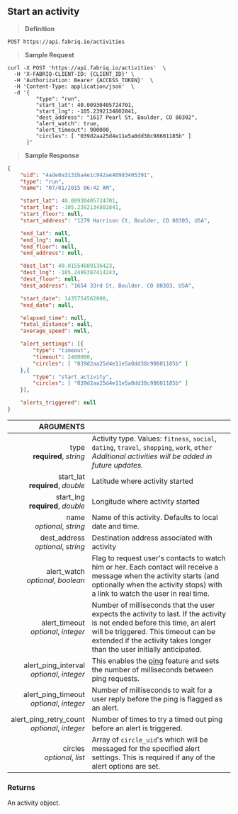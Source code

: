 ## Start an activity

> **Definition**

```text
POST https://api.fabriq.io/activities
```

> **Sample Request**

```shell
curl -X POST 'https://api.fabriq.io/activities'  \
  -H 'X-FABRIQ-CLIENT-ID: {CLIENT_ID}' \
  -H 'Authorization: Bearer {ACCESS_TOKEN}'  \
  -H 'Content-Type: application/json'  \
  -d '{                                        
         "type": "run",                    
         "start_lat": 40.00930405724701,                    
         "start_lng": -105.2392134802841,
         "dest_address": "1617 Pearl St, Boulder, CO 80302",
         "alert_watch": true,                    
         "alert_timeout": 900000,                    
         "circles": [ "039d2aa25d4e11e5a0dd38c98601185b" ]
      }'
```

> **Sample Response**

```json
{
    "uid": "4ade0a3131ba4e1c942ae40983405391",
    "type": "run",
    "name": "07/01/2015 06:42 AM",

    "start_lat": 40.00930405724701,
    "start_lng": -105.2392134802841,
    "start_floor": null,
    "start_address": "1279 Harrison Ct, Boulder, CO 80303, USA",

    "end_lat": null,
    "end_lng": null,
    "end_floor": null,
    "end_address": null,

    "dest_lat": 40.01554089136423,
    "dest_lng": -105.2499387414243,
    "dest_floor": null,
    "dest_address": "1654 33rd St, Boulder, CO 80303, USA",

    "start_date": 1435754562000,
    "end_date": null,

    "elapsed_time": null,
    "total_distance": null,
    "average_speed": null,

    "alert_settings": [{
        "type": "timeout",
        "timeout": 2400000,
        "circles": [ "039d2aa25d4e11e5a0dd38c98601185b" ]
    },{
        "type": "start_activity",
        "circles": [ "039d2aa25d4e11e5a0dd38c98601185b" ]
    }],

    "alerts_triggered": null
}
```

ARGUMENTS ||
---------:        | -----------
type<br>**required**, *string* | Activity type. Values: `fitness`, `social`, `dating`, `travel`, `shopping`, `work`, `other`<br>*Additional activities will be added in future updates.*
start_lat<br>**required**, *double* | Latitude where activity started
start_lng<br>**required**, *double* | Longitude where activity started
name<br>*optional*, *string*| Name of this activity.  Defaults to local date and time.
dest_address<br>*optional*, *string*  | Destination address associated with activity
alert_watch<br>*optional*, *boolean*  | Flag to request user's contacts to watch him or her.  Each contact will receive a message when the activity starts (and optionally when the activity stops) with a link to watch the user in real time.
alert_timeout<br>*optional*, *integer*  | Number of milliseconds that the user expects the activity to last.  If the activity is not ended before this time, an alert will be triggered.  This timeout can be extended if the activity takes longer than the user initially anticipated.
alert_ping_interval<br>*optional*, *integer*  | This enables the [ping](#ping-alert) feature and sets the number of milliseconds between ping requests.
alert_ping_timeout<br>*optional*, *integer*  | Number of milliseconds to wait for a user reply before the ping is flagged as an alert.
alert_ping_retry_count<br>*optional*, *integer*  | Number of times to try a timed out ping before an alert is triggered.
circles<br>*optional*, *list*  | Array of `circle_uid`'s which will be messaged for the specified alert settings. This is required if any of the alert options are set.


### Returns
An activity object.

